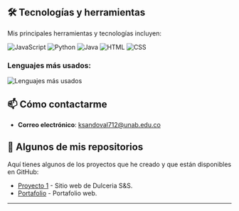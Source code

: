 

## 🛠️ Tecnologías y herramientas

Mis principales herramientas y tecnologías incluyen:

![JavaScript](https://img.shields.io/badge/JavaScript-F7DF1E?style=flat&logo=javascript&logoColor=black)
![Python](https://img.shields.io/badge/Python-3776AB?style=flat&logo=python&logoColor=white)
![Java](https://img.shields.io/badge/Java-007396?style=flat&logo=java&logoColor=white)
![HTML](https://img.shields.io/badge/HTML-E34F26?style=flat&logo=html5&logoColor=white)
![CSS](https://img.shields.io/badge/CSS-1572B6?style=flat&logo=css3&logoColor=white)


### Lenguajes más usados:

![Lenguajes más usados](https://github-readme-stats.vercel.app/api/top-langs/?username=M4teoSandoval&layout=compact&theme=dark)


## 📫 Cómo contactarme

- **Correo electrónico**: [ksandoval712@unab.edu.co](ksandoval712@unab.edu.co)


## 📝 Algunos de mis repositorios

Aquí tienes algunos de los proyectos que he creado y que están disponibles en GitHub:

- [Proyecto 1](https://github.com/M4teoSandoval/website-sweet-shop) - Sitio web de Dulceria S&S.
- [Portafolio](https://m4teosandoval.github.io/Portafolio_Web/) - Portafolio web.


---


